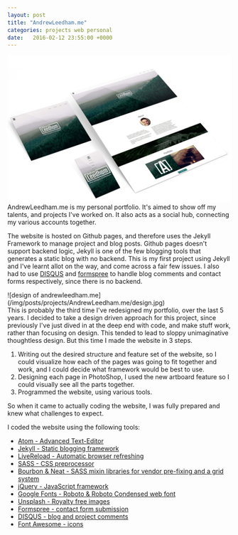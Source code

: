 ```yaml
---
layout: post
title: "AndrewLeedham.me"
categories: projects web personal
date:   2016-02-12 23:55:00 +0000
---
```

![mockup of andrewleedham.me](/img/posts/projects/AndrewLeedham.me/mockup.jpg)
AndrewLeedham.me is my personal portfolio. It's aimed to show off my talents, and projects I've worked on. It also acts as a social hub, connecting my various accounts together.

The website is hosted on Github pages, and therefore uses the Jekyll Framework to manage project and blog posts. Github pages doesn't support backend logic, Jekyll is one of the few blogging tools that generates a static blog with no backend. This is my first project using Jekyll and I've learnt allot on the way, and come across a fair few issues. I also had to use [DISQUS](http://disqus.com) and [formspree](http://formspree.io) to handle blog comments and contact forms respectively, since there is no backend.
<div class="row">
<div class="half" markdown="1">
![design of andrewleedham.me](/img/posts/projects/AndrewLeedham.me/design.jpg)
</div>
<div class="half" markdown="1">
This is probably the third time I've redesigned my portfolio, over the last 5 years. I decided to take a design driven approach for this project, since previously I've just dived in at the deep end with code, and make stuff work, rather than focusing on design. This tended to lead to sloppy unimaginative thoughtless design. But this time I made the website in 3 steps.

1. Writing out the desired structure and feature set of the website, so I could visualize how each of the pages was going to fit together and work, and I could decide what framework would be best to use.
2. Designing each page in PhotoShop, I used the new artboard feature so I could visually see all the parts together.
3. Programmed the website, using various tools.

So when it came to actually coding the website, I was fully prepared and knew what challenges to expect.
</div>
</div>
I coded the website using the following tools:

* [Atom - Advanced Text-Editor](http://atom.io)
* [Jekyll - Static blogging framework](http://jekyllrb.com)
* [LiveReload - Automatic browser refreshing](http://livereload.com/)
* [SASS - CSS preprocessor](http://sass-lang.com/)
* [Bourbon & Neat - SASS mixin libraries for vendor pre-fixing and a grid system](http://bourbon.io)
* [jQuery - JavaScript framework](https://jquery.com/)
* [Google Fonts - Roboto & Roboto Condensed web font](https://www.google.com/fonts)
* [Unsplash - Royalty free images](https://unsplash.com/)
* [Formspree - contact form submission](http://formspree.io/)
* [DISQUS - blog and project comments](https://disqus.com/)
* [Font Awesome - icons](https://fortawesome.github.io/Font-Awesome/)
